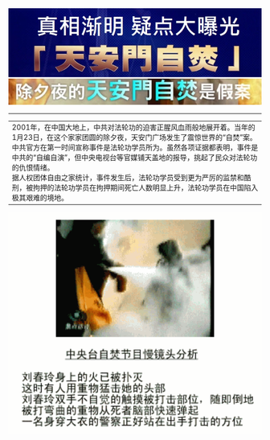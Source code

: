 <div align=center>
<img src="images/ok.jpg" width=880>
</div>

<div align=center>
<img src="images/maxresdefault (2).jpg" width=880>
</div>
<hr>
<table>
  <tr>
   <td>2001年，在中国大地上，中共对法轮功的迫害正腥风血雨般地展开着。当年的1月23日，在这个家家团圆的除夕夜，天安门广场发生了震惊世界的“自焚”案。中共官方在第一时间宣称事件是法轮功学员所为。虽然各项证据都表明，事件是中共的“自编自演”，但中央电视台等官媒铺天盖地的报导，挑起了民众对法轮功的仇恨情绪。<br/>
    据人权团体自由之家统计，事件发生后，法轮功学员受到更为严厉的监禁和酷刑，被拘押的法轮功学员在拘押期间死亡人数明显上升，法轮功学员在中国陷入极其艰难的境地。</td>
  </tr>
  </table>


<div align=center>
<img src="images/2005-1-31-cctv-liu-chunling.gif" width=680>
</div>
